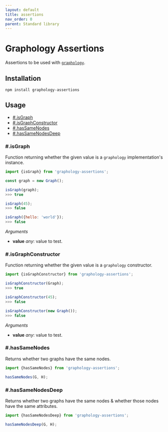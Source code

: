 ```yaml
---
layout: default
title: assertions
nav_order: 0
parent: Standard library
---
```


# Graphology Assertions

Assertions to be used with [`graphology`](..).

## Installation

```
npm install graphology-assertions
```

## Usage

- [#.isGraph](#isgraph)
- [#.isGraphConstructor](#isgraphconstructor)
- [#.hasSameNodes](#hassamenodes)
- [#.hasSameNodesDeep](#hassamenodesdeep)

### #.isGraph

Function returning whether the given value is a `graphology` implementation's instance.

```js
import {isGraph} from 'graphology-assertions';

const graph = new Graph();

isGraph(graph);
>>> true

isGraph(45);
>>> false

isGraph({hello: 'world'});
>>> false
```

_Arguments_

- **value** _any_: value to test.

### #.isGraphConstructor

Function returning whether the given value is a `graphology` constructor.

```js
import {isGraphConstructor} from 'graphology-assertions';

isGraphConstructor(Graph);
>>> true

isGraphConstructor(45);
>>> false

isGraphConstructor(new Graph());
>>> false
```

_Arguments_

- **value** _any_: value to test.

### #.hasSameNodes

Returns whether two graphs have the same nodes.

```js
import {hasSameNodes} from 'graphology-assertions';

hasSameNodes(G, H);
```

### #.hasSameNodesDeep

Returns whether two graphs have the same nodes & whether those nodes have the same attributes.

```js
import {hasSameNodesDeep} from 'graphology-assertions';

hasSameNodesDeep(G, H);
```

